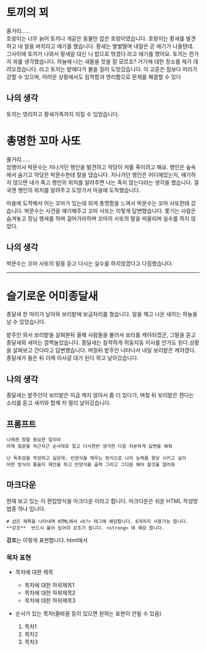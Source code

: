 # 토끼의 꾀
줄거리......<br>
호랑이는 너무 늙어 토끼나 개같은 동물만 잡은 호랑이였습니다. 호랑이는 황새를 발견하고 네 알을 바치라고 얘기를 했습니다. 황새는 벌벌떨며 내알은 곧 애기가 나올텐데. 그사이에 토끼가 나와서 황새알 대신 니 밥으로 먺겠다.라고 얘기를 했어요.
토끼는 한가지 꾀를 생각했습니다. 하늘에 나는 새들을 맛을 잘 모르죠? 거기에 대한 장소를 제가 데려오겠습니다. 라고 토끼는 밭에다가 불을 질러 도망갔습니다.
이 교훈은 힘보다 머리가 강할 수 있으며, 어려운 상황에서도 침착함과 영리함으로 문제를 해결할 수 있다


## 나의 생각
토끼는 영리하고 황새가족까지 지킬 수 있었습니다.

# 총명한 꼬마 사또
줄거리......<br>
암행어사 박문수는 지나거던 행인을 발견하고 악당이 저를 죽이려고 해요. 행인은 숲속에서 숨기고 악당은 박문수한테 칼을 댔습니다. 지나가던 행인은 어디에있는지, 얘기하지 않으면 내가 죽고 행인의 위치를 알려주면 나는 죽지 않는다라는 생각을 했습니다. 결국엔 행인의 위치를 알려주고 도망가서 마을에 도착했습니다.

 마을에 도착해서 어는 꼬마가 있는데 되게 총명함을 느껴서 박문수는 꼬마 사또한테 갔습니다. 박문수는 사건을 얘기해주고 꼬마 사또는 이렇게 답변했습니다. 쫓기는 사람은 숨겨놓고 장님 행세를 하며 걸어가라하며 꼬마의 사또의 말을 떠올리며 실수를 하지 않았다.

## 나의 생각
박문수는 꼬마 사또의 말을 듣고 다시는 실수를 하지않겠다고 다짐했습니다.

---


# 슬기로운 어미종달새<br>
종달새 한 마리가 날아와 보리밭에 보금자리를 쳤습니다. 알을 깨고 나온 새끼는 하늘을 날 수 있었습니다. 

밭주인 와서 보리밭을 살펴본뒤 올해 사람들을 불러서 보리를 캐야되겠군, 그말을 듣고 종달새와 새끼는 깜짝놀았습니다. 종달새는 침착하게 허둥지둥 이사를 안가도 된다.상황을 살펴보고 간다라고 답변했습니다. 며칠뒤 밭주인 나타나서 내일 보리밭은 캐야겠다. 종달새가 들은 뒤 이제 이사갈 대가 된다 하고 날아갔습니다.

## 나의 생각
종달새는 밭주인이 보리밭은 지금 캐지 않아서 좀 더 있다가, 며칠 뒤 보리밭은 캔다는 소리를 듣고 새끼와 함께 저 멀리 날아갔습니다.




## 프롬프트
```
나에겐 정말 중요한 일이야
아래 질문을 차근차근 순서대로 일고 다시한번 생각한 다음 차분하게 답변을 해줘

난 독후감을 작성하고 싶은데. 빈양식을 채우는 방식으로 나의 능력을 향상 시키고 싶어
어떤 방식이 좋을지 제안을 하고 빈양식을 출력 그리고 그다음 해야 할것을 알려줘
```

## 마크다운
현재 보고 있는 이 편집방식을 마크다운 이라고 합니다. 마크다운은 쉬운 HTML 작성방법중 하나 입니다.

```
# 샵은 제목을 나타내며 HTML에서 <h?> 태그에 해당합니다. 6개까지 사용가능 합니다.
**강조**  반드시 붙어 있어야 강조가 됩니다. <strong> 에 해당 합니다.
```
**강조**는 이렇게 표현합니다. html에서 
### 목차 표현
* 목차에 대한 제목
    - 목차에 대한 하위제목1
    - 목차에 대한 하위제목2
    - 목차에 대한 하위제목3

* 순서가 있는 목차(줄바꿈 등이 있으면 원하는 표현이 안될 수 있음)
    1. 목차1    
    1. 목차2    
    1. 목차3    